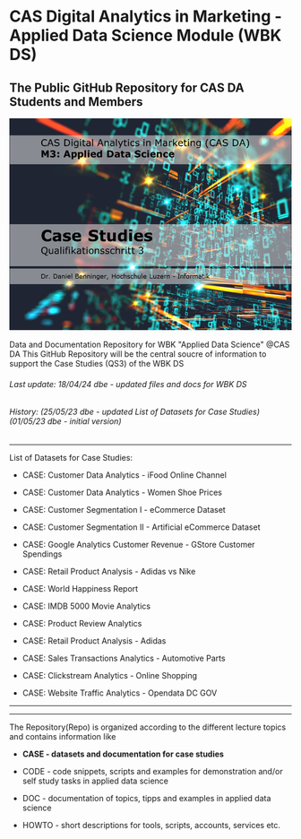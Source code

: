 CAS Digital Analytics in Marketing - Applied Data Science Module (WBK DS)
=========================================================================
## The Public GitHub Repository for CAS DA Students and Members 

![Welcome](https://github.com/sawubona-gmbh/CAS-DA/blob/140f4b0f69480ab5dfd6f2bc17a7e0fefa4c935b/zImages/CAS-DA6_UseCases-Part%201_V1_Mai2023_DBenninger.png)

Data and Documentation Repository for WBK "Applied Data Science" @CAS DA 
This GitHub Repository will be the central soucre of information to support the Case Studies (QS3) of the WBK DS

###### Last update: 18/04/24 dbe - updated files and docs for WBK DS 
###### History:     (25/05/23 dbe - updated List of Datasets for Case Studies) (01/05/23 dbe - initial version)

---  
List of Datasets for Case Studies:  
+ CASE: Customer Data Analytics - iFood Online Channel 
+ CASE: Customer Data Analytics - Women Shoe Prices
+ CASE: Customer Segmentation I - eCommerce Dataset
+ CASE: Customer Segmentation II - Artificial eCommerce Dataset
+ CASE: Google Analytics Customer Revenue - GStore Customer Spendings
+ CASE: Retail Product Analysis - Adidas vs Nike
+ CASE: World Happiness Report

+ CASE: IMDB 5000 Movie Analytics  
+ CASE: Product Review Analytics  
+ CASE: Retail Product Analysis - Adidas  
+ CASE: Sales Transactions Analytics - Automotive Parts
+ CASE: Clickstream Analytics - Online Shopping  
+ CASE: Website Traffic Analytics - Opendata DC GOV

---  
---  
The Repository(Repo) is organized according to the different lecture topics and contains information like

* **CASE - datasets and documentation for case studies**  

* CODE - code snippets, scripts and examples for demonstration and/or self study tasks in applied data science
* DOC - documentation of topics, tipps and examples in applied data science
* HOWTO - short descriptions for tools, scripts, accounts, services etc.
